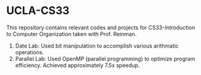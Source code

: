 # UCLA-CS33
This repository contains relevant codes and projects for CS33-Introduction to Computer Organization taken with Prof. Reinman. 
1. Date Lab: Used bit manipulation to accomplish various arithmatic operations. 
2. Parallel Lab: Used OpenMP (parallel programming) to optimize program efficiency. Achieved approximately 7.5x speedup. 
